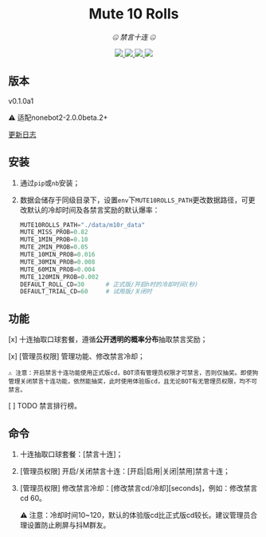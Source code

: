 <div align="center">

# Mute 10 Rolls

_🤐 禁言十连 🤐_

</div>

<p align="center">
  
  <a href="https://github.com/MinatoAquaCrews/nonebot_plugin_mute10rolls/blob/beta/LICENSE">
    <img src="https://img.shields.io/github/license/MinatoAquaCrews/nonebot_plugin_mute10rolls?color=blue">
  </a>
  
  <a href="https://github.com/nonebot/nonebot2">
    <img src="https://img.shields.io/badge/nonebot2-2.0.0beta.2+-green">
  </a>
  
  <a href="https://github.com/MinatoAquaCrews/nonebot_plugin_mute10rolls/releases/tag/v0.1.0">
    <img src="https://img.shields.io/github/v/release/MinatoAquaCrews/nonebot_plugin_mute10rolls?color=orange">
  </a>

  <a href="https://www.codefactor.io/repository/github/MinatoAquaCrews/nonebot_plugin_mute10rolls">
    <img src="https://img.shields.io/codefactor/grade/github/MinatoAquaCrews/nonebot_plugin_mute10rolls/beta?color=red">
  </a>
  
</p>

## 版本

v0.1.0a1

⚠ 适配nonebot2-2.0.0beta.2+

[更新日志](https://github.com/MinatoAquaCrews/nonebot_plugin_mute10rolls/releases/tag/v0.1.0)

## 安装

1. 通过`pip`或`nb`安装；

2. 数据会储存于同级目录下，设置`env`下`MUTE10ROLLS_PATH`更改数据路径，可更改默认的冷却时间及各禁言奖励的默认爆率：

    ```python
    MUTE10ROLLS_PATH="./data/m10r_data"
    MUTE_MISS_PROB=0.82
    MUTE_1MIN_PROB=0.10
    MUTE_2MIN_PROB=0.05
    MUTE_10MIN_PROB=0.016
    MUTE_30MIN_PROB=0.008
    MUTE_60MIN_PROB=0.004
    MUTE_120MIN_PROB=0.002
    DEFAULT_ROLL_CD=30      # 正式版/开启h时的冷却时间(秒)
    DEFAULT_TRIAL_CD=60     # 试用版/关闭时
    ```

## 功能

[x] 十连抽取口球套餐，遵循**公开透明的概率分布**抽取禁言奖励；

[x] [管理员权限] 管理功能、修改禁言冷却；

    ⚠ 注意：开启禁言十连功能使用正式版cd，BOT须有管理员权限才可禁言，否则仅抽奖。即使狗管理关闭禁言十连功能，依然能抽奖，此时使用体验版cd，且无论BOT有无管理员权限，均不可禁言。

[ ] TODO 禁言排行榜。

## 命令

1. 十连抽取口球套餐：[禁言十连]；

2. [管理员权限] 开启/关闭禁言十连：[开启|启用|关闭|禁用]禁言十连；

3. [管理员权限] 修改禁言冷却：[修改禁言cd/冷却][seconds]，例如：修改禁言cd 60。

    ⚠ 注意：冷却时间10~120，默认的体验版cd比正式版cd较长。建议管理员合理设置防止刷屏与抖M群友。
